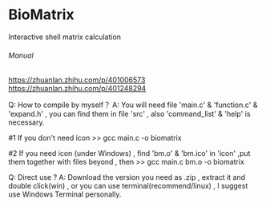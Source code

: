 # BioMatrix
Interactive shell matrix calculation

###### Manual ######
https://zhuanlan.zhihu.com/p/401006573
https://zhuanlan.zhihu.com/p/401248294


Q: How to compile by myself？
A: You will need file 'main.c' & 'function.c' & 'expand.h' , you can find them in file 'src' , also 'command_list' & 'help' is necessary.

   #1 If you don't need icon >> gcc main.c -o biomatrix
   
   #2 If you need icon (under Windows) , find 'bm.o' & 'bm.ico' in 'icon' ,put them together with files beyond , then >> gcc main.c bm.o -o biomatrix
   
Q: Direct use ?
A: Download the version you need as .zip , extract it and double click(win) , or you can use terminal(recommend/linux) , I suggest use Windows Terminal personally.
